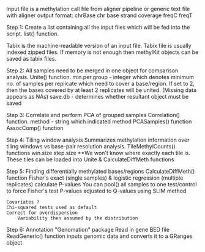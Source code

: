 Input file is a methylation call file from aligner pipeline or generic text file with aligner output format:
chrBase chr base strand coverage freqC freqT

Step 1: Create a list containing all the input files which will be fed into the script.
	list() function.

Tabix is the machine-readable version of an input file. Tabix file is usually indexed zipped files.
If memory is not enough then methylKit objects can be saved as tabix files.

Step 2: All samples need to be merged in one object for comparison analysis.
	Unite() function.
		min.per.group - integer which denotes minimum no. of samples per replicate  which need to cover a base/region. If set to 2, then the bases covered by at least 2 replicates will be united.
	(Missing data appears as NAs)
		save.db - determines whether resultant object must be saved

Step 3: Correlate and perform PCA of grouped samples
	Correlation() function.
		method - string which indicated method
 	PCASamples() function
	AssocComp() function

Step 4: Tiling window analysis
	Summarizes methylation information over tiling windows vs base-pair resolution analysis.
	TileMethylCounts() functions
		win.size
		step.size        **We won't know where exactly each tile is.
	These tiles can be loaded into Unite & CalculateDiffMeth functions

Step 5: Finding differentially methylated bases/regions
	CalculateDiffMeth() function
	Fisher's exact (single samples) & logistic regression (multiple replicates) calculate P-values
	You can pool() all samples to one test/control to force Fisher's test
	P-values adjusted to Q-values using SLIM method

	Covariates ?
	Chi-squared tests used as default
	Correct for overdispersion
		Variability then assumed by the distribution

Step 6: Annotation
	"Genomation" package
	Read in gene BED file
	ReadGeneric() function
		inputs genomic data and converts it to a GRanges object

	

